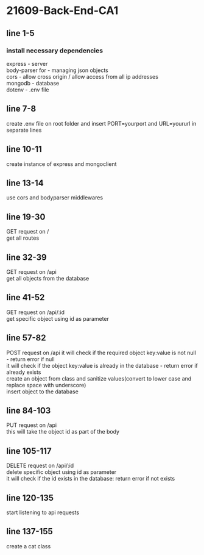 # 21609-Back-End-CA1
## line 1-5

### install necessary dependencies
express - server\
body-parser for - managing json objects\
cors  - allow cross origin / allow access from all ip addresses\
mongodb - database\
dotenv - .env file

## line 7-8
create .env file on root folder and insert PORT=yourport and URL=yoururl in separate lines

## line 10-11
create instance of express and mongoclient

## line 13-14
use cors and bodyparser middlewares

## line 19-30
GET request on /\
get all routes

## line 32-39
GET request on /api\
get all objects from the database

## line 41-52
GET request on /api/:id\
get specific object using id as parameter 

## line 57-82
POST request on /api
it will check if the required object key:value is not null - return error if null\
it will check if the object key:value is already in the database - return error if already exists\
create an object from class and sanitize values(convert to lower case and replace space with underscore)\
insert object to the database

## line 84-103
PUT request on /api\
this will take the object id as part of the body

## line 105-117
DELETE request on /api/:id\
delete specific object using id as parameter\
it will check if the id exists in the database: return error if not exists

## line 120-135
start listening to api requests

## line 137-155
create a cat class

